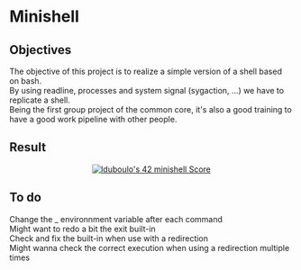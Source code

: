<h1>Minishell</h1>

<h2>Objectives</h2>
<p>The objective of this project is to realize a simple version of a shell based on bash.<br>
  By using readline, processes and system signal (sygaction, ...) we have to replicate a shell.<br>
  Being the first group project of the common core, it's also a good training to have a good work pipeline with other people.<br>
  <h2>Result</h2>
  <p align="center">
<a href="https://github.com/JaeSeoKim/badge42"><img src="https://badge42.vercel.app/api/v2/cl2668aqb008909jp0ecnecpa/project/2563041" alt="lduboulo's 42 minishell Score" /></a>
  </p>
  <h2>To do</h2>
  <p>Change the _ environnment variable after each command<br>
  Might want to redo a bit the exit built-in<br>
  Check and fix the built-in when use with a redirection<br>
  Might wanna check the correct execution when using a redirection multiple times<br>
  </p>
